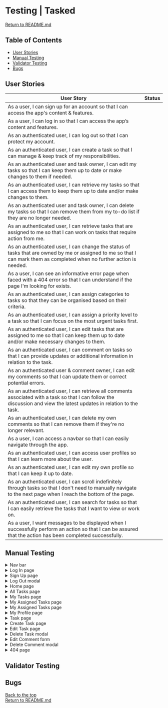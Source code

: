 # Testing | Tasked

[Return to README.md](README.md)

## Table of Contents
- [User Stories](#user-stories)
- [Manual Testing](#manual-testing)
- [Validator Testing](#validator-testing)
- [Bugs](#bugs)

## User Stories

| User Story |  Status |
|---|---|
| As a user, I can sign up for an account so that I can access the app's content & features. |   |
| As a user, I can log in so that I can access the app’s content and features.  |   |
| As an authenticated user, I can log out so that I can protect my account. |   |
| As an authenticated user, I can create a task so that I can manage & keep track of my responsibilities. |   |
| As an authenticated user and task owner, I can edit my tasks so that I can keep them up to date or make changes to them if needed. |   |
| As an authenticated user, I can retrieve my tasks so that I can access them to keep them up to date and/or make changes to them. |   |
| As an authenticated user and task owner, I can delete my tasks so that I can remove them from my to-do list if they are no longer needed. |   |
| As an authenticated user, I can retrieve tasks that are assigned to me so that I can work on tasks that require action from me. |   |
| As an authenticated user, I can change the status of tasks that are owned by me or assigned to me so that I can mark them as completed when no further action is needed. |   |
| As a user, I can see an informative error page when faced with a 404 error so that I can understand if the page I'm looking for exists. |   |
| As an authenticated user, I can assign categories to tasks so that they can be organised based on their criteria. |   |
| As an authenticated user, I can assign a priority level to a task so that I can focus on the most urgent tasks first. |   |
| As an authenticated user, I can edit tasks that are assigned to me so that I can keep them up to date and/or make necessary changes to them. |   |
| As an authenticated user, I can comment on tasks so that I can provide updates or additional information in relation to the task. |   |
| As an authenticated user & comment owner, I can edit my comments so that I can update them or correct potential errors. |   |
| As an authenticated user, I can retrieve all comments associated with a task so that I can follow the discussion and view the latest updates in relation to the task. |   |
| As an authenticated user, I can delete my own comments so that I can remove them if they're no longer relevant. |   |
| As a user, I can access a navbar so that I can easily navigate through the app. |   |
| As an authenticated user, I can access user profiles so that I can learn more about the user. |   |
| As an authenticated user, I can edit my own profile so that I can keep it up to date. |   |
| As an authenticated user, I can scroll indefinitely through tasks so that I don't need to manually navigate to the next page when I reach the bottom of the page. |   |
| As an authenticated user, I can search for tasks so that I can easily retrieve the tasks that I want to view or work on. |  |
| As a user, I want messages to be displayed when I successfully perform an action so that I can be assured that the action has been completed successfully. |  |

## Manual Testing

<details>
<summary>Nav bar</summary>

| Feature  | Expected Behaviour  | User Authentication Required? |  Status  |  Notes  |   
|---|---|---|---|---|
| Logo | The Tasked logo is displayed on the left hand side of the nav bar. <br> Once clicked, the user is redirected to the home page.   | No  |   |   |
| Log In nav link  | Displayed to logged out users only. <br> The log in nav link is displayed on the right hand side of the nav bar. <br> Once clicked, the user is redirected to a log in page.  | No  |   |   |
| Sign In nav link  | Displayed to logged out users only. <br> The sign in button is displayed on the right hand side of the nav bar. <br> Once clicked, the user is redirected to a sign in page.  | No  |   |   |
| New Task nav link   | Displayed to logged in users only. <br> Once clicked, the user is redirected to a page that will allow them to create a task.   | Yes  |   |   |
| All Tasks nav link | Displayed to logged in users only. <br> Once clicked, the user is redirected to a page that displays a list of all tasks.   | Yes |   |   |
| My Tasks nav link | Displayed to logged in users only. <br> Once clicked, the user is redirected to a page that displays all tasks that they have created.  | Yes  |   |   |
| My Assigned Tasks nav link  | Displayed to logged in users only. Once clicked, the user is redirected to a page that will display all tasks that have been assigned to them.   |  Yes |   |   |
| Log Out nav link  | Displayed to logged in users only. <br> Once clicked, a modal will appear that will prompt them to confirm whether or not they want to log out. | Yes  |   |   |
| My Profile nav link  |   | Yes  |   |   |
| Username & profile picture  |   | Yes  |   |   |
|   |   |   |   |   |
|   |   |   |   |   |
|   |   |   |   |   |



</details>

<details>
<summary>Log In page</summary>

| Feature  | Expected Behaviour  | User Authentication Required? |  Status  |  Notes  |   
|---|---|---|---|---|
| Log In page access  | Page is accessible to logged out users only  | No  |   |   |
|   |   |   |   |   |
| Username input  |   |   |   |   |
| Password input  |   |   |   |   |
| Sign up link  |   |   |   |   |

</details>

<details>
<summary>Sign Up page</summary>

| Feature  | Expected Behaviour  | User Authentication Required? |  Status  |  Notes  |   
|---|---|---|---|---|
| Sign Up page access   | Page is accessible to logged out users only  | No  |   |   |
| Username Input  |   |   |   |   |
| Password input  |   |   |   |   |
| Confirm password input |   |   |   |   |

</details>

<details>
<summary>Log Out modal</summary>

| Feature  | Expected Behaviour  | User Authentication Required? |  Status  |  Notes  |   
|---|---|---|---|---|
|   |   |   |   |   |
|   |   |   |   |   |

</details>

<details>
<summary>Home page</summary>

| Feature  | Expected Behaviour  | User Authentication Required? |  Status  |  Notes  |   
|---|---|---|---|---|
| Jumbotron  | Displayed to logged out users only. <br> Once the user initially reaches the web page or redirects to the home page, a jumbotron should display containing a welcome message, brief description of the app & log in/sign up buttons.   |  No |   |   |
| Log In Button  | Displayed to logged out users only. <br> Once clicked, the user is redirected to a page that will allow them to log in.  | No  |   |   |
| Sign Up button | Displayed to logged out users only. <br> Once clicked, the user is redirected to a page that will allow them to sign up.  | No  |   |   |
| All Tasks table  | Displayed to logged in users only. <br> Once the user logs in or redirects to the home page, a table will be displayed containing statistics on the total amount of tasks that are in progress & the total amount of tasks that have been completed.  | Yes  |   |   |
| High Priority tasks   | Displayed to logged in users only. <br> Once the user logs in or redirects to the home page, their high priority tasks that are in progress will appear in the form of a list. If the user has no high priority tasks in progress, a message will appear to advise them of this.   | Yes |   |   |
|   |   |   |   |   |
|   |   |   |   |   |
|   |   |   |   |   |
|   |   |   |   |   |

</details>

<details>
<summary>All Tasks page</summary>

| Feature  | Expected Behaviour  | User Authentication Required? |  Status  |  Notes  |   
|---|---|---|---|---|
|   |   |   |   |   |
|   |   |   |   |   |

</details>

<details>
<summary>My Tasks page</summary>

| Feature  | Expected Behaviour  | User Authentication Required? |  Status  |  Notes  |   
|---|---|---|---|---|
|   |   |   |   |   |
|   |   |   |   |   |

</details>

<details>
<summary>My Assigned Tasks page</summary>

| Feature  | Expected Behaviour  | User Authentication Required? |  Status  |  Notes  |   
|---|---|---|---|---|
|   |   |   |   |   |
|   |   |   |   |   |

</details>

<details>
<summary>My Assigned Tasks page</summary>

| Feature  | Expected Behaviour  | User Authentication Required? |  Status  |  Notes  |   
|---|---|---|---|---|
|   |   |   |   |   |
|   |   |   |   |   |

</details>

<details>
<summary>My Profile page</summary>

| Feature  | Expected Behaviour  | User Authentication Required? |  Status  |  Notes  |   
|---|---|---|---|---|
|   |   |   |   |   |
|   |   |   |   |   |

</details>

<details>
<summary>Task page</summary>

| Feature  | Expected Behaviour  | User Authentication Required? |  Status  |  Notes  |   
|---|---|---|---|---|
|   |   |   |   |   |
|   |   |   |   |   |

</details>

<details>
<summary>Create Task page</summary>

| Feature  | Expected Behaviour  | User Authentication Required? |  Status  |  Notes  |   
|---|---|---|---|---|
|   |   |   |   |   |
|   |   |   |   |   |

</details>

<details>
<summary>Edit Task page</summary>

| Feature  | Expected Behaviour  | User Authentication Required? |  Status  |  Notes  |   
|---|---|---|---|---|
|   |   |   |   |   |
|   |   |   |   |   |

</details>

<details>
<summary>Delete Task modal</summary>

| Feature  | Expected Behaviour  | User Authentication Required? |  Status  |  Notes  |   
|---|---|---|---|---|
|   |   |   |   |   |
|   |   |   |   |   |

</details>

<details>
<summary>Edit Comment form</summary>

| Feature  | Expected Behaviour  | User Authentication Required? |  Status  |  Notes  |   
|---|---|---|---|---|
|   |   |   |   |   |
|   |   |   |   |   |

</details>

<details>
<summary>Delete Comment modal</summary>

| Feature  | Expected Behaviour  | User Authentication Required? |  Status  |  Notes  |   
|---|---|---|---|---|
|   |   |   |   |   |
|   |   |   |   |   |

</details>

<details>
<summary>404 page</summary>

| Feature  | Expected Behaviour  | User Authentication Required? |  Status  |  Notes  |   
|---|---|---|---|---|
|   |   |   |   |   |
|   |   |   |   |   |

</details>


## Validator Testing

## Bugs

[Back to the top](#testing--tasked)
<br>
[Return to README.md](README.md)